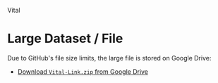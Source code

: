 Vital

# Large Dataset / File

Due to GitHub's file size limits, the large file is stored on Google Drive:

- [Download `Vital-Link.zip` from Google Drive](https://drive.google.com/drive/folders/13G1gldDqOA4AnGrrN8aXxthr57t4RskN?usp=drive_link)
